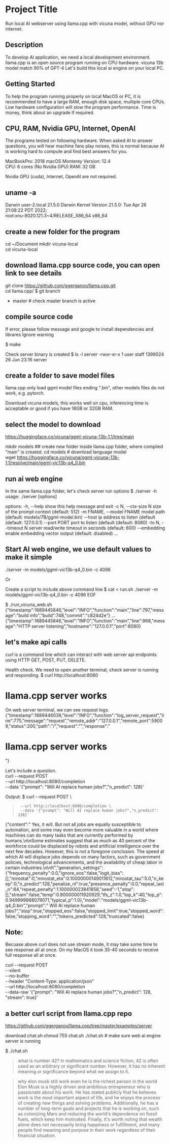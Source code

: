 # Project Title  
  
Run local AI webserver using llama.cpp with vicuna model, without GPU nor internet.
  
## Description  
  
To develop AI application, we need a local development environment.
llama.cpp is an open source program running on CPU hardware.
vicuna 13b model match 90% of GPT-4
Let's build this local ai engine on your local PC.  
  
## Getting Started  
  
To help the program running properly on local MacOS or PC, it is recommended to have a large RAM, enough disk space, multiple core CPUs.  Low hardware configuration will slow the program performance.  Time is money, think about an upgrade if required.

## CPU, RAM, Nvidia GPU, Internet, OpenAI
The programs tested on following hardware. When asked AI to answer questions, you will hear machine fans play noises, this is normal because AI is working hard to compute and find best answers for you.

MacBookPro: 2018
macOS Monterey Version: 12.4   
CPU: 6 cores  (No Nvidia GPU)
RAM: 32 GB 

Nvidia GPU (cuda), Internet, OpenAI are not required.

## uname -a   
Darwin user-2.local 21.5.0 Darwin Kernel Version 21.5.0: Tue Apr 26 21:08:22 PDT 2022;   
root:xnu-8020.121.3~4/RELEASE_X86_64 x86_64  
  
## create a new folder for the program
cd ~/Document
mkdir vicuna-local  
cd vicuna-local

## download llama.cpp source code, you can open link to see details 
git clone https://github.com/ggerganov/llama.cpp.git    
cd llama.cpp/
$ git branch 
* master    # check master branch is active 

## compile source code  
If error, please follow message and google to install dependencies and librares
Ignore warning 

$ make 

Check server binary is created
$ ls -l server 
-rwxr-xr-x  1 user  staff  1399024 26 Jun 23:16 server

## create a folder to save model files 
llama.cpp only load ggml model files ending ".bin", other models files do not work, e.g. pytorch.

Download vicuna models, this works well on cpu, inferencing time is acceptable or good if you have 16GB or 32GB RAM.

## select the model to download
https://huggingface.co/vicuna/ggml-vicuna-13b-1.1/tree/main  

mkdir models   ## create new folder inside llama.cpp folder, where compiled "main" is created.
cd models   # download language model  
wget https://huggingface.co/vicuna/ggml-vicuna-13b-1.1/resolve/main/ggml-vic13b-q4_0.bin  
    
## run ai web engine 
In the same llama.cpp folder, let's check server run options 
$ ./server -h
usage: ./server [options]

options:
  -h, --help            show this help message and exit
  -c N, --ctx-size N    size of the prompt context (default: 512)
  -m FNAME, --model FNAME
                        model path (default: models/7B/ggml-model.bin)
  --host                ip address to listen (default  (default: 127.0.0.1)
  --port PORT           port to listen (default  (default: 8080)
  -to N, --timeout N    server read/write timeout in seconds (default: 600)
  --embedding           enable embedding vector output (default: disabled)
...


## Start AI web engine, we use default values to make it simple 
./server -m models/ggml-vic13b-q4_0.bin -c 4096

Or 

Create a script to include above command line 
$ cat <<EOF > run.sh
./server -m models/ggml-vic13b-q4_0.bin -c 4096
EOF

$ ./run_vicuna_web.sh 
{"timestamp":1689445846,"level":"INFO","function":"main","line":797,"message":"build info","build":748,"commit":"c824d2e"}
...
{"timestamp":1689445846,"level":"INFO","function":"main","line":968,"message":"HTTP server listening","hostname":"127.0.0.1","port":8080}


## let's make api calls 

curl is a command line which can interact with web server api endpoints using HTTP GET, POST, PUT, DELETE.

Health check.
We need to open another terminal, check server is running and responding.
$ curl http://localhost:8080
<h1>llama.cpp server works</h1>

On web server terminal, we can see request logs.
{"timestamp":1689446038,"level":"INFO","function":"log_server_request","line":775,"message":"request","remote_addr":"127.0.0.1","remote_port":59009,"status":200,"path":"/","request":"","response":"<h1>llama.cpp server works</h1>"}

Let's include a question.  
curl --request POST \
     --url http://localhost:8080/completion \
     --data '{"prompt": "Will AI replace human jobs?","n_predict": 128}'   

Output:
$ curl --request POST \
>      --url http://localhost:8080/completion \
>      --data '{"prompt": "Will AI replace human jobs?","n_predict": 128}' 
{"content":" Yes, it will. But not all jobs are equally susceptible to automation, and some may even become more valuable in a world where machines can do many tasks that are currently performed by humans.\n\nSome estimates suggest that as much as 40 percent of the workforce could be displaced by robots and artificial intelligence over the next few decades. However, this is not a foregone conclusion. The speed at which AI will displace jobs depends on many factors, such as government policies, technological advancements, and the availability of cheap labor in certain industries.\n\nIt","generation_settings":{"frequency_penalty":0.0,"ignore_eos":false,"logit_bias":[],"mirostat":0,"mirostat_eta":0.10000000149011612,"mirostat_tau":5.0,"n_keep":0,"n_predict":128,"penalize_nl":true,"presence_penalty":0.0,"repeat_last_n":64,"repeat_penalty":1.100000023841858,"seed":-1,"stop":[],"stream":false,"temp":0.800000011920929,"tfs_z":1.0,"top_k":40,"top_p":0.949999988079071,"typical_p":1.0},"model":"models/ggml-vic13b-q4_0.bin","prompt":" Will AI replace human jobs?","stop":true,"stopped_eos":false,"stopped_limit":true,"stopped_word":false,"stopping_word":"","tokens_predicted":128,"truncated":false}

## Note: 

Becuase above curl does not use stream mode, it may take some time to see response all at once.  On my MacOS it took 35-40 seconds to receive full response all at once.


curl --request POST \
      --silent \
      --no-buffer \
      --header "Content-Type: application/json" \
      --url http://localhost:8080/completion \
      --data-raw '{"prompt": "Will AI replace human jobs?","n_predict": 128, "stream": true}'  


## a better curl script from llama.cpp repo 
https://github.com/ggerganov/llama.cpp/tree/master/examples/server

download chat.sh 
chmod 755 chat.sh
./chat.sh   # make sure web ai engine server is running

$ ./chat.sh 
> what is number 42?
 In mathematics and science fiction, 42 is often used as an arbitrary or significant number. However, it has no inherent meaning or significance beyond what we assign to it.

> why elon musk still work even he is the richest person in the world
 Elon Musk is a highly driven and ambitious entrepreneur who is passionate about his work. He has stated publicly that he believes work is the most important aspect of life, and he enjoys the process of creating new things and solving problems. Additionally, he has a number of long-term goals and projects that he is working on, such as colonizing Mars and reducing the world's dependence on fossil fuels, which keep him motivated. Finally, it's worth noting that wealth alone does not necessarily bring happiness or fulfillment, and many people find meaning and purpose in their work regardless of their financial situation.